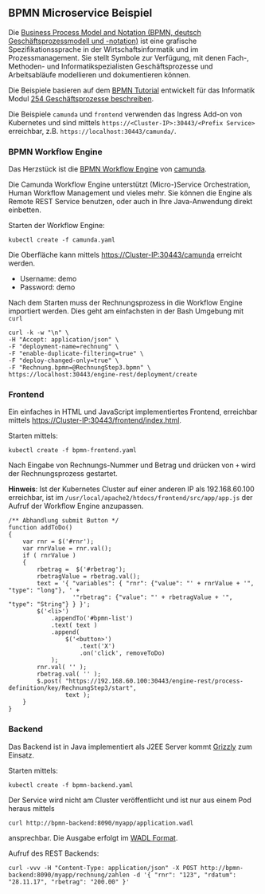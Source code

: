 BPMN Microservice Beispiel
--------------------------

Die [Business Process Model and Notation (BPMN, deutsch Geschäftsprozessmodell und -notation)](http://www.bpmn.org/) ist eine grafische Spezifikationssprache in der Wirtschaftsinformatik und im Prozessmanagement. Sie stellt Symbole zur Verfügung, mit denen Fach-, Methoden- und Informatikspezialisten Geschäftsprozesse und Arbeitsabläufe modellieren und dokumentieren können.

Die Beispiele basieren auf dem [BPMN Tutorial](https://github.com/bernet-tbz/bpmn-tutorial) entwickelt für das Informatik Modul [254 Geschäftsprozesse beschreiben](https://cf.ict-berufsbildung.ch/modules.php?name=Mbk&a=20101&cmodnr=254&noheader=1).

Die Beispiele `camunda` und `frontend` verwenden das Ingress Add-on von Kubernetes und sind mittels `https://<Cluster-IP>:30443/<Prefix Service>` erreichbar, z.B. `https://localhost:30443/camunda/`.

### BPMN Workflow Engine

Das Herzstück ist die [BPMN Workflow Engine](https://camunda.com/de/products/) von [camunda](https://camunda.com).

Die Camunda Workflow Engine unterstützt (Micro-)Service Orchestration, Human Workflow Management und vieles mehr. Sie können die Engine als Remote REST Service benutzen, oder auch in Ihre Java-Anwendung direkt einbetten.

Starten der Workflow Engine:

	kubectl create -f camunda.yaml

Die Oberfläche kann mittels [https://Cluster-IP:30443/camunda](https://localhost:30443/camunda) erreicht werden.

* Username: demo
* Password: demo
	
Nach dem Starten muss der Rechnungsprozess in die Workflow Engine importiert werden. Dies geht am einfachsten in der Bash Umgebung mit `curl`

	curl -k -w "\n" \
	-H "Accept: application/json" \
	-F "deployment-name=rechnung" \
	-F "enable-duplicate-filtering=true" \
	-F "deploy-changed-only=true" \
	-F "Rechnung.bpmn=@RechnungStep3.bpmn" \
	https://localhost:30443/engine-rest/deployment/create

### Frontend

Ein einfaches in HTML und JavaScript implementiertes Frontend, erreichbar mittels [https://Cluster-IP:30443/frontend/index.html](https://localhost:30443/frontend/index.html).

Starten mittels:

	kubectl create -f bpmn-frontend.yaml

Nach Eingabe von Rechnungs-Nummer und Betrag und drücken von `+` wird der Rechnungsprozess gestartet. 

**Hinweis**: Ist der Kubernetes Cluster auf einer anderen IP als 192.168.60.100 erreichbar, ist im `/usr/local/apache2/htdocs/frontend/src/app/app.js` der Aufruf der Workflow Engine anzupassen.

	/** Abhandlung submit Button */
	function addToDo()
	{
	    var rnr = $('#rnr');
	    var rnrValue = rnr.val();
	    if ( rnrValue ) 
	    {
	    	rbetrag =  $('#rbetrag');
	    	rbetragValue = rbetrag.val();
	    	text = '{ "variables": { "rnr": {"value": "' + rnrValue + '", "type": "long"}, ' + 
	 	              '"rbetrag": {"value": "' + rbetragValue + '", "type": "String"} } }';
	        $('<li>')
	            .appendTo('#bpmn-list')
	            .text( text )
	            .append(
	                $('<button>')
	                    .text('X')
	                    .on('click', removeToDo)
	            );
	        rnr.val( '' );
	        rbetrag.val( '' );
	        $.post( "https://192.168.60.100:30443/engine-rest/process-definition/key/RechnungStep3/start",
	        		text );
	    }
	}


### Backend

Das Backend ist in Java implementiert als J2EE Server kommt [Grizzly](https://javaee.github.io/grizzly/) zum Einsatz.

Starten mittels:

	kubectl create -f bpmn-backend.yaml
	
Der Service wird nicht am Cluster veröffentlicht und ist nur aus einem Pod heraus mittels 

	curl http://bpmn-backend:8090/myapp/application.wadl

ansprechbar. Die Ausgabe erfolgt im [WADL Format](https://javaee.github.io/wadl/). 
	
Aufruf des REST Backends:
	
	curl -vvv -H "Content-Type: application/json" -X POST http://bpmn-backend:8090/myapp/rechnung/zahlen -d '{ "rnr": "123", "rdatum": "28.11.17", "rbetrag": "200.00" }'
